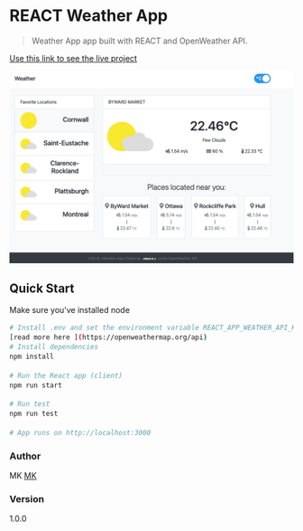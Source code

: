 # REACT Weather App

> Weather App app built with REACT and OpenWeather API.

[Use this link to see the live project](#)

![](weather-app.png)

## Quick Start

Make sure you've installed node

```bash
# Install .env and set the environment variable REACT_APP_WEATHER_API_KEY with your API KEY from OpenWeather
[read more here ](https://openweathermap.org/api)
# Install dependencies
npm install

# Run the React app (client)
npm run start

# Run test
npm run test

# App runs on http://localhost:3000
```

### Author

MK
[MK](https://github.com/kalapyha)

### Version

1.0.0
